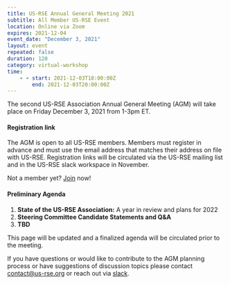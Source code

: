 ```yaml
---
title: US-RSE Annual General Meeting 2021
subtitle: All Member US-RSE Event
location: Online via Zoom
expires: 2021-12-04
event_date: "December 3, 2021"
layout: event
repeated: false
duration: 120
category: virtual-workshop
time:
    - - start: 2021-12-03T18:00:00Z
        end: 2021-12-03T20:00:00Z
---
```


The second US-RSE Association Annual General Meeting (AGM) will take place on Friday December 3, 2021 from 1-3pm ET.

#### Registration link

The AGM is open to all US-RSE members.
Members must register in advance and must use the email address that matches their address on file with US-RSE. 
Registration links will be circulated via the US-RSE mailing list and in the US-RSE slack workspace in November.

Not a member yet? [Join](https://us-rse.org/join/) now!

#### Preliminary Agenda

1. **State of the US-RSE Association:** A year in review and plans for 2022
1. **Steering Committee Candidate Statements and Q&A**
1. **TBD**

This page will be updated and a finalized agenda will be circulated prior to the meeting.

If you have questions or would like to contribute to the AGM planning process or have suggestions of discussion topics please contact contact@us-rse.org or reach out via [slack](https://usrse.slack.com/).
